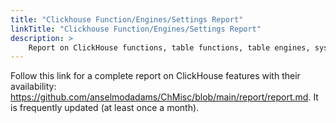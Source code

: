 ```yaml
---
title: "Clickhouse Function/Engines/Settings Report"
linkTitle: "Clickhouse Function/Engines/Settings Report"
description: >
    Report on ClickHouse functions, table functions, table engines, system and MergeTree settings, with availability information. 
---
```


Follow this link for a complete report on ClickHouse features with their availability: https://github.com/anselmodadams/ChMisc/blob/main/report/report.md. It is frequently updated (at least once a month). 

